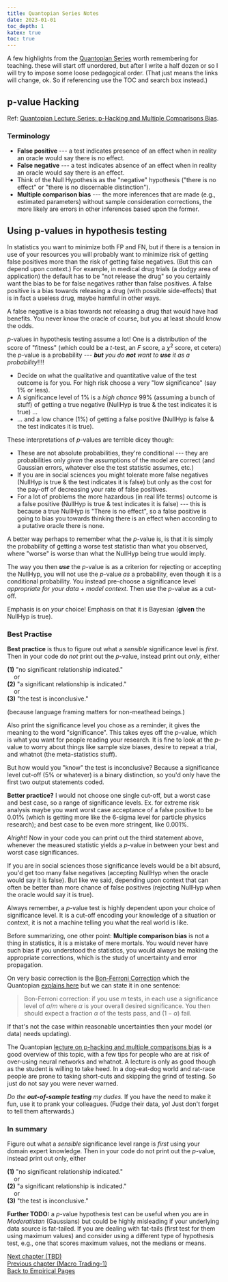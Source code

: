 ```yaml
---
title: Quantopian Series Notes
date: 2023-01-01
toc_depth: 1
katex: true
toc: true
---
```


A few highlights from the 
[Quantopian Series](https://gist.github.com/ih2502mk/50d8f7feb614c8676383431b056f4291) 
worth remembering for teaching. these will start off unordered, but after I write a half 
dozen or so I will try to impose some loose pedagogical order. (That just means the 
links will change, ok. So if referencing use the TOC and search box instead.)


## p-value Hacking

Ref: [Quantopian Lecture Series: p-Hacking and Multiple Comparisons Bias](https://www.youtube.com/watch?v=YiDfbYtgUPc).

### Terminology

* **False positive** --- a test indicates presence of an effect when in reality an oracle would say there is no effect.
* **False negative** --- a test indicates absence of an effect when in reality an oracle 
would say there is an effect.
* Think of the Null Hypothesis as the "negative" hypothesis ("there is no effect" or "there is no discernable distinction").
* **Multiple comparison bias** --- the more inferences that are made (e.g., estimated parameters) without sample consideration corrections, the more likely are errors in other inferences based upon the former. 

## Using p-values in hypothesis testing

In statistics you want to minimize both FP and FN, but if there is a tension in use 
of your resources you will probably want to minimize risk of getting false positives 
more than the risk of getting false negatives. (But this can depend upon context.) For 
example, in medical drug trials (a dodgy area of application) the default has to be 
"not release the drug" so you certainly want the bias to be for false negatives 
rather than false positives. A false positive is a bias towards releasing a drug 
(with possible side-effects) that is in fact a useless drug, maybe harmful in other 
ways.

A false negative is a bias towards not releasing a drug that would have had benefits. 
You never know the oracle of course, but you at least should know the odds.

$p$-values in hypothesis testing assume a lot! One is a distribution of the score of 
"fitness" (which could be a $t$-test, an $F$ score, a $\chi^2$ score, et cetera) the 
$p$-value is a probability --- _**but** you do **not** want to **use** it as a 
probability_!!!!

* Decide on what the qualitative and quantitative value of the test outcome is for you. 
For high risk choose a very "low significance" (say 1% or less).
* A significance level of 1% is a *high chance* 99% (assuming a bunch of stuff) of 
getting a true negative (NullHyp is true & the test indicates it is true) ...
* ... and a low chance (1%) of getting a false positive (NullHyp is false & the test indicates it is true).

These interpretations of $p$-values are terrible dicey though:

* These are not absolute probabilities, they're conditional --- they are 
probabilities only *given* the assumptions of the model are correct (and 
Gaussian errors, whatever else the test statistic assumes, etc.)
* If you are in social sciences you might tolerate more false negatives (NullHyp is true 
& the test indicates it is false) but only as the cost for the pay-off of decreasing 
your rate of false positives.
* For a lot of problems the more hazardous (in real life terms) outcome is a false 
positive (NullHyp is true & test indicates it is false) --- this is because a true 
NullHyp is "There is no effect", so a false positive is going to bias you towards 
thinking there is an effect when according to a putative oracle there is none.

A better way perhaps to remember what the $p$-value is, is that it is simply 
the probability of getting a worse test statistic than what you observed, 
where "worse" is worse than what the NullHyp being true would imply.

The way you then _**use**_ the $p$-value is as a criterion for rejecting or accepting 
the NullHyp, you will not use the $p$-value *as* a probability, even though it is a 
conditional probability. You instead pre-choose a significance level *appropriate for 
your data + model context*. Then use the $p$-value as a cut-off. 

Emphasis is on *your* choice! Emphasis on that it is Bayesian (**given** the NullHyp is true).

### Best Practise 

**Best practice** is thus to figure out what a *sensible* significance level 
is *first*. Then in your code do *not* print out the $p$-value, instead print out 
*only*, either

**(1)** "no significant relationship indicated."   
&nbsp;&nbsp;&nbsp;&nbsp;or   
**(2)** "a significant relationship is indicated."   
&nbsp;&nbsp;&nbsp;&nbsp;or   
**(3)** "the test is inconclusive."   

(because language framing matters for non-meathead beings.) 

Also print the significance level you chose as a reminder, it gives the meaning to the 
word "significance". This takes eyes off the $p$-value, which is what you want for 
people reading your research. It is fine to look at the $p$-value to worry about 
things like sample size biases, desire to repeat a trial, and whatnot (the 
meta-statistics stuff).

But how would you "know" the test is inconclusive? Because a significance level 
cut-off (5% or whatever) is a binary distinction, so you'd only have the first two 
output statements coded.

**Better practice?** I would not choose one single cut-off, but a worst case and best 
case, so a range of significance levels. Ex. for extreme risk analysis maybe you want 
worst case acceptance of a false positive to be 0.01% (which is getting more like the 
6-sigma level for particle physics research); and best case to be even more 
stringent, like 0.001%. 

*Alright!* Now in your code you can print out the third statement above, whenever the 
measured statistic yields a $p$-value in between your best and worst case significances.

If you are in social sciences those significance levels would be a bit absurd, you'd 
get too many false negatives (accepting NullHyp when the oracle would say it is false).
But like we said, depending upon context that can often be better than more chance of 
false positives (rejecting NullHyp when the oracle would say it is true).

Always remember, a $p$-value test is highly dependent upon your choice of 
significance level.  It is a cut-off encoding your knowledge of a situation or context, 
it is not a machine telling you what the real world is like.

Before summarizing, one other point: **Multiple comparison bias** is not a thing in 
statistics, it is a mistake of mere mortals. You would never have such bias if you 
understood the statistics, you would always be making the appropriate corrections, 
which is the study of uncertainty and error propagation.

On very basic correction is the 
[Bon-Ferroni Correction](https://en.wikipedia.org/wiki/Bonferroni_correction) 
which the Quantopian [explains here](https://youtu.be/YiDfbYtgUPc?t=1694) but we can state it in one sentence: 

> Bon-Ferroni correction: if you use $m$ tests, in each use a significance level of 
$\alpha/m$ where $\alpha$ is your overall desired significance. You then should 
expect a fraction $\alpha$ of the tests pass, and $(1-\alpha)$ fail.

If that's not the case within reasonable uncertainties then your model (or data) needs updating).

The Quantopian [lecture on p-hacking and multiple comparisons bias](https://www.youtube.com/watch?v=YiDfbYtgUPc0) 
is a good overview of this topic, with a few tips for people who are at risk of 
over-using neural networks and whatnot. A lecture is only as good though as the 
student is willing to take heed. In a dog-eat-dog world and rat-race people are prone 
to taking short-cuts and skipping the grind of testing. So just do not say you were 
never warned.

*Do the **out-of-sample testing** my dudes.* If you have the need to make it fun, 
use it to prank your colleagues. (Fudge their data, yo! Just don't forget to tell 
them afterwards.)

### In summary

Figure out what a *sensible* significance level range is *first* using your 
domain expert knowledge.
Then in your code do not print out the $p$-value, instead print out only, either

**(1)** "no significant relationship indicated."  
&nbsp;&nbsp;&nbsp;&nbsp;or   
**(2)** "a significant relationship is indicated."   
&nbsp;&nbsp;&nbsp;&nbsp;or   
**(3)** "the test is inconclusive."

**Further TODO:** a $p$-value hypothesis test can be useful when you are in 
*Moderatistan* (Gaussians) but could be highly misleading if your underlying data 
source is fat-tailed. If you are dealing with fat-tails (first test for them using 
maximum values) and consider using a different type of hypothesis test, e.g., one 
that scores maximum values, not the medians or means.


[Next chapter (TBD)](./)  
[Previous chapter (Macro Trading-1)](../99_macro_trader)  
[Back to Empirical Pages](../)
